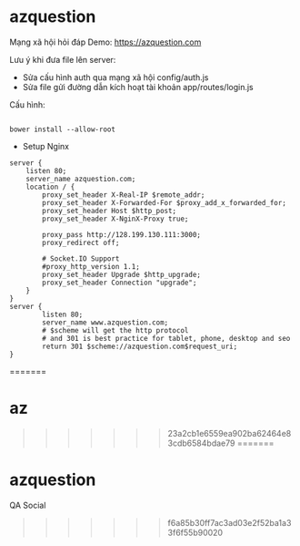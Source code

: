 
azquestion
==========

Mạng xã hội hỏi đáp
Demo: https://azquestion.com

Lưu ý khi đưa file lên server:
- Sửa cấu hình auth qua mạng xã hội config/auth.js
- Sửa file gửi đường dẫn kích hoạt tài khoản app/routes/login.js


Cấu hình:
```

bower install --allow-root
```
* Setup Nginx
```
server {
    listen 80;
    server_name azquestion.com;
    location / {
        proxy_set_header X-Real-IP $remote_addr;
        proxy_set_header X-Forwarded-For $proxy_add_x_forwarded_for;
        proxy_set_header Host $http_post;
        proxy_set_header X-NginX-Proxy true;

        proxy_pass http://128.199.130.111:3000;
        proxy_redirect off;

        # Socket.IO Support
        #proxy_http_version 1.1;
        proxy_set_header Upgrade $http_upgrade;
        proxy_set_header Connection "upgrade";
    }
}
server {
        listen 80;
        server_name www.azquestion.com;
        # $scheme will get the http protocol
        # and 301 is best practice for tablet, phone, desktop and seo
        return 301 $scheme://azquestion.com$request_uri;
}
```
=======
# az
>>>>>>> 23a2cb1e6559ea902ba62464e83cdb6584bdae79
=======
# azquestion
QA Social
>>>>>>> f6a85b30ff7ac3ad03e2f52ba1a33f6f55b90020
